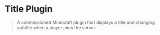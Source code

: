 # Title Plugin

> A commissioned Minecraft plugin that displays a title and changing subtitle when a player joins the server. 
